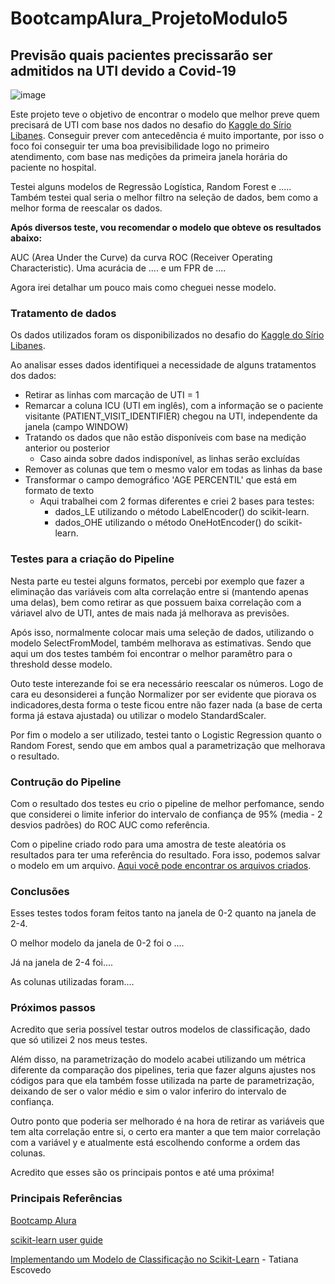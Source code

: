 # BootcampAlura_ProjetoModulo5
## Previsão quais pacientes precissarão ser admitidos na UTI devido a Covid-19
![image](https://torresvedrasweb.pt/abc/uploads/2021/10/20200319-114657-covid192.jpg)

Este projeto teve o objetivo de encontrar o modelo que melhor preve quem precisará de UTI com base nos dados no desafio do [Kaggle do Sírio Libanes](https://www.kaggle.com/S%C3%ADrio-Libanes/covid19). Conseguir prever com antecedência é muito importante, por isso o foco foi conseguir ter uma boa previsibilidade logo no primeiro atendimento, com base nas medições da primeira janela horária do paciente no hospital.

Testei alguns modelos de Regressão Logística, Random Forest e ..... Também testei qual seria o melhor filtro na seleção de dados, bem como a melhor forma de reescalar os dados.

**Após diversos teste, vou recomendar o modelo que obteve os resultados abaixo:**

AUC (Area Under the Curve) da curva ROC (Receiver Operating Characteristic). Uma acurácia de .... e um FPR de ....

Agora irei detalhar um pouco mais como cheguei nesse modelo.

### Tratamento de dados
Os dados utilizados foram os disponibilizados no desafio do [Kaggle do Sírio Libanes](https://www.kaggle.com/S%C3%ADrio-Libanes/covid19). 

Ao analisar esses dados identifiquei a necessidade de alguns tratamentos dos dados:
* Retirar as linhas com marcação de UTI = 1
* Remarcar a coluna ICU (UTI em inglês), com a informação se o paciente visitante (PATIENT_VISIT_IDENTIFIER) chegou na UTI, independente da janela (campo WINDOW)
* Tratando os dados que não estão disponíveis com base na medição anterior ou posterior
  * Caso ainda sobre dados indisponível, as linhas serão excluídas
* Remover as colunas que tem o mesmo valor em todas as linhas da base
* Transformar o campo demográfico 'AGE PERCENTIL' que está em formato de texto
  * Aqui trabalhei com 2 formas diferentes e criei 2 bases para testes:
    * dados_LE utilizando o método  LabelEncoder() do scikit-learn. 
    * dados_OHE utilizando o método  OneHotEncoder() do scikit-learn. 

### Testes para a criação do Pipeline
Nesta parte eu testei alguns formatos, percebi por exemplo que fazer a eliminação das variáveis com alta correlação entre si (mantendo apenas uma delas), bem como retirar as que possuem baixa correlação com a váriavel alvo de UTI, antes de mais nada já melhorava as previsões.

Após isso, normalmente colocar mais uma seleção de dados, utilizando o modelo SelectFromModel, também melhorava as estimativas. Sendo que aqui um dos testes também foi encontrar o melhor paramêtro para o threshold desse modelo.

Outo teste interezande foi se era necessário reescalar os números. Logo de cara eu desonsiderei a função Normalizer por ser evidente que piorava os indicadores,desta forma o teste ficou entre não fazer nada (a base de certa forma já estava ajustada) ou utilizar o modelo StandardScaler.

Por fim o modelo a ser utilizado, testei tanto o Logistic Regression quanto o Random Forest, sendo que em ambos qual a parametrização que melhorava o resultado.

### Contrução do Pipeline
Com o resultado dos testes eu crio o pipeline de melhor perfomance, sendo que considerei o limite inferior do intervalo de confiança de 95% (media - 2 desvios padrões) do ROC AUC como referência.

Com o pipeline criado rodo para uma amostra de teste aleatória os resultados para ter uma referência do resultado. Fora isso, podemos salvar o modelo em um arquivo.
[Aqui você pode encontrar os arquivos criados]().

### Conclusões
Esses testes todos foram feitos tanto na janela de 0-2 quanto na janela de 2-4. 

O melhor modelo da janela de 0-2 foi o ....

Já na janela de 2-4 foi....

As colunas utilizadas foram....

### Próximos passos
Acredito que seria possível testar outros modelos de classificação, dado que só utilizei 2 nos meus testes.

Além disso, na parametrização do modelo acabei utilizando um métrica diferente da comparação dos pipelines, teria que fazer alguns ajustes nos códigos para que ela também fosse utilizada na parte de parametrização, deixando de ser o valor médio e sim o valor inferiro do intervalo de confiança.

Outro ponto que poderia ser melhorado é na hora de retirar as variáveis que tem alta correlação entre si, o certo era manter a que tem maior correlação com a variável y e atualmente está escolhendo conforme a ordem das colunas.

Acredito que esses são os principais pontos e até uma próxima!

### Principais Referências
[Bootcamp Alura](https://bootcamps.alura.com.br/)

[scikit-learn user guide](https://scikit-learn.org/stable/user_guide.html)

[Implementando um Modelo de Classificação no Scikit-Learn](https://tatianaesc.medium.com/implementando-um-modelo-de-classifica%C3%A7%C3%A3o-no-scikit-learn-6206d684b377) - Tatiana Escovedo
